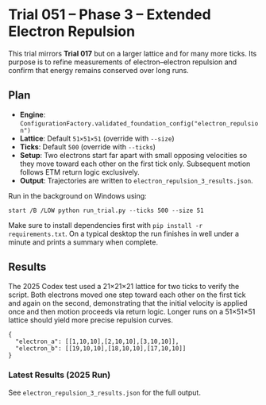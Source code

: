 # Trial 051 – Phase 3 – Extended Electron Repulsion

This trial mirrors **Trial 017** but on a larger lattice and for many more ticks.
Its purpose is to refine measurements of electron–electron repulsion and
confirm that energy remains conserved over long runs.

## Plan
- **Engine**: `ConfigurationFactory.validated_foundation_config("electron_repulsion")`
- **Lattice**: Default `51×51×51` (override with `--size`)
- **Ticks**: Default `500` (override with `--ticks`)
- **Setup**: Two electrons start far apart with small opposing velocities so they
  move toward each other on the first tick only. Subsequent motion follows ETM
  return logic exclusively.
- **Output**: Trajectories are written to `electron_repulsion_3_results.json`.

Run in the background on Windows using:

```
start /B /LOW python run_trial.py --ticks 500 --size 51
```

Make sure to install dependencies first with `pip install -r requirements.txt`.
On a typical desktop the run finishes in well under a minute and prints a summary when complete.

## Results
The 2025 Codex test used a 21×21×21 lattice for two ticks to verify the script.
Both electrons moved one step toward each other on the first tick and again on
the second, demonstrating that the initial velocity is applied once and then
motion proceeds via return logic. Longer runs on a 51×51×51 lattice should yield
more precise repulsion curves.

```
{
  "electron_a": [[1,10,10],[2,10,10],[3,10,10]],
  "electron_b": [[19,10,10],[18,10,10],[17,10,10]]
}
```

### Latest Results (2025 Run)
See `electron_repulsion_3_results.json` for the full output.
